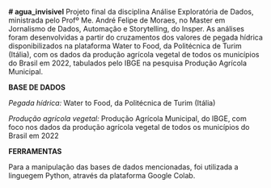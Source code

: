 **# agua_invisivel**
Projeto final da disciplina Análise Exploratória de Dados, ministrada pelo Profº Me. André Felipe de Moraes, no Master em Jornalismo de Dados, Automação e Storytelling, do Insper. As análises foram desenvolvidas a partir do cruzamentos dos valores de pegada hídrica disponibilizados na plataforma Water to Food, da Politécnica de Turim (Itália), com os dados da produção agrícola vegetal de todos os municípios do Brasil em 2022, tabulados pelo IBGE na pesquisa Produção Agrícola Municipal.

**BASE DE DADOS**

*Pegada hídrica:*
Water to Food, da Politécnica de Turim (Itália)

*Produção agrícola vegetal:*
Produção Agrícola Municipal, do IBGE, com foco nos dados da produção agrícola vegetal de todos os municípios do Brasil em 2022

**FERRAMENTAS**

Para a manipulação das bases de dados mencionadas, foi utilizada a linguegem Python, através da plataforma Google Colab.
